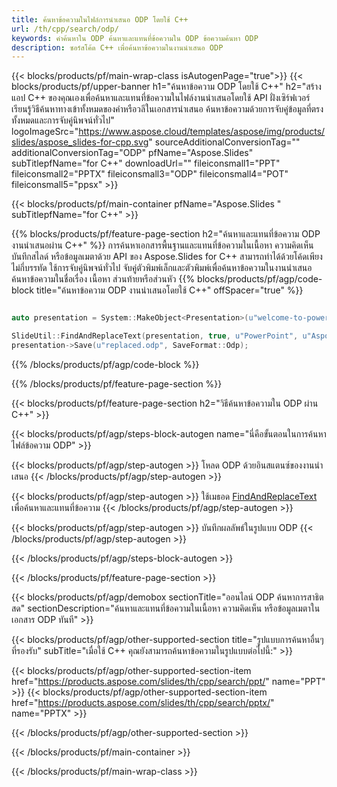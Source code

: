 ```yaml
---
title: ค้นหาข้อความในไฟล์การนำเสนอ ODP โดยใช้ C++
url: /th/cpp/search/odp/
keywords: คำค้นหาใน ODP ค้นหาและแทนที่ข้อความใน ODP ข้อความค้นหา ODP
description: ซอร์สโค้ด C++ เพื่อค้นหาข้อความในงานนำเสนอ ODP
---
```


{{< blocks/products/pf/main-wrap-class isAutogenPage="true">}}
{{< blocks/products/pf/upper-banner h1="ค้นหาข้อความ ODP โดยใช้ C++" h2="สร้างแอป C++ ของคุณเองเพื่อค้นหาและแทนที่ข้อความในไฟล์งานนำเสนอโดยใช้ API ฝั่งเซิร์ฟเวอร์ เรียนรู้วิธีค้นหาทางเข้าทั้งหมดของคำหรือวลีในเอกสารนำเสนอ ค้นหาข้อความด้วยการจับคู่ข้อมูลที่ตรงทั้งหมดและการจับคู่นิพจน์ทั่วไป" logoImageSrc="https://www.aspose.cloud/templates/aspose/img/products/slides/aspose_slides-for-cpp.svg" sourceAdditionalConversionTag="" additionalConversionTag="ODP" pfName="Aspose.Slides" subTitlepfName="for C++" downloadUrl="" fileiconsmall1="PPT" fileiconsmall2="PPTX" fileiconsmall3="ODP" fileiconsmall4="POT" fileiconsmall5="ppsx" >}}

{{< blocks/products/pf/main-container pfName="Aspose.Slides " subTitlepfName="for C++" >}}

{{% blocks/products/pf/feature-page-section  h2="ค้นหาและแทนที่ข้อความ ODP งานนำเสนอผ่าน C++" %}}
การค้นหาเอกสารพื้นฐานและแทนที่ข้อความในเนื้อหา ความคิดเห็น บันทึกสไลด์ หรือข้อมูลเมตาด้วย API ของ Aspose.Slides for C++ สามารถทำได้ด้วยโค้ดเพียงไม่กี่บรรทัด ใช้การจับคู่นิพจน์ทั่วไป จับคู่ตัวพิมพ์เล็กและตัวพิมพ์เพื่อค้นหาข้อความในงานนำเสนอ ค้นหาข้อความในชื่อเรื่อง เนื้อหา ส่วนท้ายหรือส่วนหัว
{{% blocks/products/pf/agp/code-block title="ค้นหาข้อความ ODP งานนำเสนอโดยใช้ C++" offSpacer="true" %}}

```cpp

auto presentation = System::MakeObject<Presentation>(u"welcome-to-powerpoint.odp");

SlideUtil::FindAndReplaceText(presentation, true, u"PowerPoint", u"Aspose.Slides", nullptr);
presentation->Save(u"replaced.odp", SaveFormat::Odp);	
```

{{% /blocks/products/pf/agp/code-block %}}

{{% /blocks/products/pf/feature-page-section %}}

{{< blocks/products/pf/feature-page-section  h2="วิธีค้นหาข้อความใน ODP ผ่าน C++" >}}

{{< blocks/products/pf/agp/steps-block-autogen name="นี่คือขั้นตอนในการค้นหาไฟล์ข้อความ ODP" >}}

{{< blocks/products/pf/agp/step-autogen >}}
โหลด ODP ด้วยอินสแตนซ์ของงานนำเสนอ
{{< /blocks/products/pf/agp/step-autogen >}}

{{< blocks/products/pf/agp/step-autogen >}}
ใช้เมธอด [FindAndReplaceText](https://reference.aspose.com/slides/cpp/aspose.slides.util/slideutil/findandreplacetext/) เพื่อค้นหาและแทนที่ข้อความ
{{< /blocks/products/pf/agp/step-autogen >}}

{{< blocks/products/pf/agp/step-autogen >}}
บันทึกผลลัพธ์ในรูปแบบ ODP
{{< /blocks/products/pf/agp/step-autogen >}}

{{< /blocks/products/pf/agp/steps-block-autogen >}}

{{< /blocks/products/pf/feature-page-section >}}

{{< blocks/products/pf/agp/demobox sectionTitle="ออนไลน์ ODP ค้นหาการสาธิตสด" sectionDescription="ค้นหาและแทนที่ข้อความในเนื้อหา ความคิดเห็น หรือข้อมูลเมตาในเอกสาร ODP ทันที" >}}

{{< blocks/products/pf/agp/other-supported-section title="รูปแบบการค้นหาอื่นๆ ที่รองรับ" subTitle="เมื่อใช้ C++ คุณยังสามารถค้นหาข้อความในรูปแบบต่อไปนี้:" >}}

{{< blocks/products/pf/agp/other-supported-section-item href="https://products.aspose.com/slides/th/cpp/search/ppt/" name="PPT" >}}
{{< blocks/products/pf/agp/other-supported-section-item href="https://products.aspose.com/slides/th/cpp/search/pptx/" name="PPTX" >}}


{{< /blocks/products/pf/agp/other-supported-section >}}

{{< /blocks/products/pf/main-container >}}
    
{{< /blocks/products/pf/main-wrap-class >}}